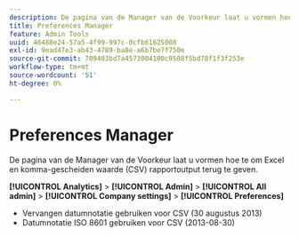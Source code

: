 ```yaml
---
description: De pagina van de Manager van de Voorkeur laat u vormen hoe te om Excel en komma-gescheiden waarde (CSV) rapportoutput terug te geven.
title: Preferences Manager
feature: Admin Tools
uuid: 46488e24-57a5-4f99-997c-0cfb61625008
exl-id: 9ead47e3-ab43-4789-ba8e-a6b7be7f750e
source-git-commit: 709483bd7a4573004100c9508f5bd78f1f3f253e
workflow-type: tm+mt
source-wordcount: '51'
ht-degree: 0%

---
```


# Preferences Manager

De pagina van de Manager van de Voorkeur laat u vormen hoe te om Excel en komma-gescheiden waarde (CSV) rapportoutput terug te geven.

**[!UICONTROL Analytics]** > **[!UICONTROL Admin]** > **[!UICONTROL All admin]** > **[!UICONTROL Company settings]** > **[!UICONTROL Preferences]**

* Vervangen datumnotatie gebruiken voor CSV (30 augustus 2013)
* Datumnotatie ISO 8601 gebruiken voor CSV (2013-08-30)
